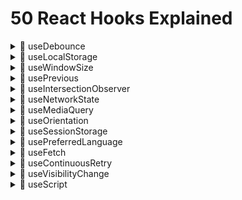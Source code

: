 # 50 React Hooks Explained

<details>
  <summary>🍿 useDebounce</summary>

---

This one is pretty straightforward.

Every time value changes, we set a timeout to update the debounced value after the specified delay.

However, if value keeps changing, we clear the timeout and set a new one.

This means if you keep typing for a whole second without stopping, the debounced value will only be updated once at the end.

```tsx
function useDebounce(value: string, delay: number) {
  // State to hold the debounced value
  const [debouncedValue, setDebouncedValue] = useState(value);

  useEffect(() => {
    // Handler to set debouncedValue to value after the specified delay
    const handler = setTimeout(() => {
      setDebouncedValue(value);
    }, delay);

    // Cleanup function to clear the timeout if the value or delay changes
    return () => {
      clearTimeout(handler);
    };
  }, [value, delay]);

  return debouncedValue;
}
```

</details>

<details>
  <summary>🍿 useLocalStorage</summary>

---

Here we start off by getting the value from localStorage, if it exists.

Using a function with the useState hook in React for the initial state is known as "lazy initialization."

This method is handy when setting up the initial state takes a lot of work or relies on outside sources, like local storage. With this approach, React runs the function only once when the component first loads, enhancing performance by skipping extra work on future renders.

When users set a new value, they may pass a function to the setValue function. This is a common pattern in React, where the new state depends on the previous state.

Finally, we store the new value in localStorage.

```tsx
function useLocalStorage<InitialValue>(
  key: string,
  initialValue: InitialValue
) {
  const [storedValue, setStoredValue] = useState(() => {
    try {
      const item = window.localStorage.getItem(key);
      return item ? JSON.parse(item) : initialValue;
    } catch (error) {
      console.log(error);
      return initialValue;
    }
  });

  const setValue = (
    value: InitialValue | ((value: InitialValue) => InitialValue)
  ) => {
    try {
      const valueToStore =
        value instanceof Function ? value(storedValue) : value;
      setStoredValue(valueToStore);
      window.localStorage.setItem(key, JSON.stringify(valueToStore));
    } catch (error) {
      console.log(error);
    }
  };

  return [storedValue, setValue];
}
```

</details>

<details>
  <summary>🍿 useWindowSize</summary>

---

The initial values of windowSize should be directly coming from `window` but because we're using SSR first framework, we need to set the initial values to `null` and update them on the first render.

In an SPA application, this wouldn't be necessary.

Whenever the window is resized, we update the windowSize state.

Finally, we remove the event listener on cleanup.

Reminder: Cleanup runs before the "new" effect, it runs with the old values of the effect.

```tsx
function useWindowSize() {
  const [windowSize, setWindowSize] = useState<{
    width: number | null;
    height: number | null;
  }>({
    width: null,
    height: null,
  });

  useEffect(() => {
    // Handler to call on window resize
    function handleResize() {
      // Set window width/height to state
      setWindowSize({
        width: window.innerWidth,
        height: window.innerHeight,
      });
    }

    window.addEventListener("resize", handleResize);

    // Call handler right away so state gets updated with initial window size
    // Needed because we're using SSR first framework
    handleResize();

    // Remove event listener on cleanup
    return () => window.removeEventListener("resize", handleResize);
  }, []);

  return windowSize;
}
```

</details>

<details>
  <summary>🍿 usePrevious</summary>

---

# Description

The trick with this hook is to use the `useRef` hook to store the previous value.

The reason we use refs is because they don't cause a re-render when they change, unlike state.

When we first call useRef, this happens before the component renders for the first time, so the ref's current value is `undefined`.

Because useEffect runs after the component renders, the ref's current value will be the previous value.

```tsx
function usePrevious<T>(value: T) {
  const ref = useRef<T>();

  useEffect(() => {
    ref.current = value;
  }, [value]);

  return ref.current;
}
```

# In depth explanation

## React's Update Cycle

React's update cycle can be simplified into two main phases for our context:

1. **Rendering Phase:** React readies the UI based on the current state and props. This phase concludes with the virtual DOM being refreshed and arranged for applying to the actual DOM. Throughout this phase, your component function operates, executing any hooks invoked within it, such as `useState`, `useRef`, and the setup phase of `useEffect` (where you outline what the effect accomplishes, but it hasn't executed yet).

2. **Commit Phase:** React applies the changes from the virtual DOM to the actual DOM, making those changes visible to the user. This is when the UI is actually updated.

## Execution of `useEffect`

`useEffect` is designed to run _after_ the commit phase. Its purpose is to execute side effects that should not be part of the rendering process, such as fetching data, setting up subscriptions, etc..

## Why Changes in `useEffect` Don't Affect Current Cycle's DOM

- **Timing:** Since `useEffect` runs after the commit phase, the DOM has already been updated with the information from the render phase by the time `useEffect` executes. React does not re-render or update the DOM again immediately after `useEffect` runs within the same cycle because React's rendering cycle has already completed.

- **Intention:** This behavior is by design. React intentionally separates the effects from the rendering phase to ensure that the UI updates are efficient and predictable. If effects could modify the DOM immediately in the same cycle they run, it would lead to potential performance issues and bugs due to unexpected re-renders or state changes after the DOM has been updated.

- **Ref and the DOM:** When you update `ref.current` in `useEffect`, you're modifying a value stored in memory that React uses for keeping references across renders. This update does not trigger a re-render by itself, and because `useEffect`'s changes are applied after the DOM has been updated, **there's no direct mechanism for those changes to modify the DOM until the next render cycle is triggered by state or prop changes.**

</details>

<details>
  <summary>🍿 useIntersectionObserver</summary>

---

`entry` gives us information about the target element's intersection with the root.

The `isIntersecting` property tells us whether the element is visible in the viewport.

As commented in the code, we copy `ref.current` to a variable to avoid a warning from React.

**How it works in a nutshell:** In the useEffect, we create a new IntersectionObserver and observe the target element. We return a cleanup function that unobserves the target element.

```tsx
function useIntersectionObserver(options: IntersectionObserverInit = {}) {
  const [entry, setEntry] = useState<IntersectionObserverEntry | null>(null);
  const ref = useRef(null);

  useEffect(() => {
    const observer = new IntersectionObserver(
      ([entry]) => setEntry(entry),
      options
    );

    // Copy ref.current to a variable
    // This is because ref.current may refer to a different element by the time the cleanup function runs
    // This was a warning by React
    // According to this Github issue: https://github.com/facebook/react/issues/15841
    // It's nothing to actually worry about
    const currentRef = ref.current;
    if (currentRef) observer.observe(currentRef);

    return () => {
      if (currentRef) observer.unobserve(currentRef);
    };
  }, [options]);

  return [ref, entry] as const;
}
```

</details>

<details>
  <summary>🍿 useNetworkState</summary>

---

This hook is used to monitor the network state of the user.

If you peek into the file `app/routes/use-network-state.tsx`, you'll see we had to author our own type for `navigator.connection` to avoid TypeScript errors.

The main key here is to `navigator`, especially `navigator.connection`.

Now, to be fair, this is an experimental API, as documented on MDN: https://developer.mozilla.org/en-US/docs/Web/API/Navigator/connection.

How it works in a nutshell: Similar to other hooks that use browser events, we set up event listeners for `online`, `offline`, and `change` events.

`online` -> when browser goes online.
`offline` -> when browser goes offline.
`change` -> when the network state changes.

```tsx
function useNetworkState() {
  const [networkState, setNetworkState] = useState<NetworkState>({
    online: false,
  });

  useEffect(() => {
    const updateNetworkState = () => {
      setNetworkState({
        online: navigator.onLine,
        downlink: navigator.connection?.downlink,
        downlinkMax: navigator.connection?.downlinkMax,
        effectiveType: navigator.connection?.effectiveType,
        rtt: navigator.connection?.rtt,
        saveData: navigator.connection?.saveData,
        type: navigator.connection?.type,
      });
    };

    // Call the function once to get the initial state
    updateNetworkState();

    window.addEventListener("online", updateNetworkState);
    window.addEventListener("offline", updateNetworkState);
    navigator.connection?.addEventListener("change", updateNetworkState);

    return () => {
      window.removeEventListener("online", updateNetworkState);
      window.removeEventListener("offline", updateNetworkState);
      navigator.connection?.removeEventListener("change", updateNetworkState);
    };
  }, []);

  return networkState;
}
```

</details>

<details>
  <summary>🍿 useMediaQuery</summary>

---

We set up a listener for the media query and update the matches state whenever the media query changes.

The matches state is initially set to false, and it is set to true when the media query matches.

We also return a cleanup function that removes the event listener when the component unmounts.

This hook is useful for conditionally rendering content based on the state of a media query.

For example, you can use it to show or hide certain elements based on the screen size.

```tsx
function useMediaQuery(query: string) {
  const [matches, setMatches] = useState(false);

  useEffect(() => {
    const mediaQuery = window.matchMedia(query);
    setMatches(mediaQuery.matches);

    const listener = (event: MediaQueryListEvent) => {
      setMatches(event.matches);
    };

    mediaQuery.addEventListener("change", listener);

    return () => {
      mediaQuery.removeEventListener("change", listener);
    };
  }, [query]);

  return matches;
}
```

</details>

<details>
  <summary>🍿 useOrientation</summary>

---

This hook is used to monitor the orientation of the user's device.

For example, you can use it to change the layout of your app based on the orientation of the device.

Orientation means whether the device is in portrait or landscape mode, when e.g. holding your phone, you can hold it vertically or horizontally.

We set up an event listener for the `orientationchange` event and update the orientation state whenever the orientation changes.

```tsx
function useOrientation() {
  const [orientation, setOrientation] = useState<ScreenOrientation | null>(
    null
  );

  useEffect(() => {
    const handleOrientationChange = () => {
      setOrientation(window.screen.orientation);
    };

    // Set the initial orientation
    handleOrientationChange();

    window.addEventListener("orientationchange", handleOrientationChange);

    return () => {
      window.removeEventListener("orientationchange", handleOrientationChange);
    };
  }, []);

  return orientation;
}
```

</details>

<details>
  <summary>🍿 useSessionStorage</summary>

---

This hook is similar to the `useLocalStorage` hook, but it uses `sessionStorage` instead of `localStorage`.

```tsx
function useSessionStorage<InitialValue>(
  key: string,
  initialValue: InitialValue
) {
  const [value, setValue] = useState<InitialValue>(() => {
    if (typeof window === "undefined") {
      return initialValue;
    }

    const storedValue = sessionStorage.getItem(key);
    return storedValue !== null ? JSON.parse(storedValue) : initialValue;
  });

  // Set Inital Value
  useEffect(() => {
    setValue(
      JSON.parse(sessionStorage.getItem(key) || JSON.stringify(initialValue))
    );
  }, [initialValue, key]);

  useEffect(() => {
    sessionStorage.setItem(key, JSON.stringify(value));
  }, [key, value]);

  return [value, setValue] as const;
}
```

</details>

<details>
  <summary>🍿 usePreferredLanguage</summary>

---

This hook is used to get the user's preferred language.

It uses the `navigator.language` property to get the user's preferred language.

Every time the user's preferred language changes, the `languagechange` event is fired, and we update the language state.

```tsx
function usePreferredLanguage() {
  const [language, setLanguage] = useState<string | null>(null);

  useEffect(() => {
    const handler = () => {
      setLanguage(navigator.language);
    };

    // Set the initial language
    handler();

    window.addEventListener("languagechange", handler);

    return () => {
      window.removeEventListener("languagechange", handler);
    };
  }, []);

  return language;
}
```

</details>

<details>
  <summary>🍿 useFetch</summary>

---

This hook is used to fetch data from an API.

It uses the `fetch` API to make a request to the specified URL.

It's gonna fetch the data every time the URL changes.

The `useEffect` hook is used to fetch the data when the URL changes.

It returns an object with the data, loading state, and error.

A common bad practice is to use boolean for the loading state, status is a better approach and more accurate

```tsx
export function useFetch<Data>(url: string) {
  const [status, setStatus] = useState<
    "idle" | "loading" | "error" | "success"
  >("idle");
  const [data, setData] = useState<Data | null>(null);
  const [error, setError] = useState<unknown | null>(null);

  useEffect(() => {
    if (!url) return;
    setStatus("loading");

    fetch(url)
      .then((res) => res.json())
      .then((data) => {
        setData(data as Data);
        setStatus("success");
      })
      .catch((error) => {
        setError(error);
        setStatus("error");
      });
  }, [url]);

  return { error, isLoading: status === "loading", data };
}
```

</details>

<details>
  <summary>🍿 useContinuousRetry</summary>

---

This hook is used to retry a function continuously until it returns true.

The nice part here is that you can specify whatever you want to retry in the callback function.

As commented why we need `useCallback`, it's because we want to retain the same reference across renders, unless its dependencies change.

The callback function would change if e.g. the state inside the callback changes.

Let's look at the route for example:

```tsx
export default function UseContinuousRetryRoute() {
  const [count, setCount] = useState(0);
  const hasResolved = useContinuousRetry(() => count > 10, 1000, {
    maxRetries: 15,
  });

  return (
    // ...
  );
}
```

If `count` changes, the callback function would change, and `attemptRetry` would be re-created as a result.

In the useEffect of the hook, we clean up the interval when the component unmounts.

```tsx
interface UseContinuousRetryOptions {
  interval?: number;
  maxRetries?: number;
}

function useContinuousRetry(
  callback: () => boolean,
  interval: number = 100,
  options: UseContinuousRetryOptions = {}
) {
  const [hasResolved, setHasResolved] = useState(false);
  const [retryCount, setRetryCount] = useState(0);

  const maxRetries = options.maxRetries;

  // Using useCallback, the function retains the same reference across renders,
  // unless its dependencies change. This stability prevents unnecessary re-executions
  // of effects or callbacks that depend on this function, controlling the retry behavior as expected.
  // Without useCallback, the function would be re-created on every render, even if its dependencies haven't changed.
  const attemptRetry = useCallback(() => {
    if (callback()) {
      setHasResolved(true);
      return;
    }
    setRetryCount((count) => count + 1);
  }, [callback]);

  useEffect(() => {
    const hasRetryReachedLimit =
      maxRetries !== undefined && retryCount >= maxRetries;
    if (hasResolved || hasRetryReachedLimit) {
      return;
    }

    const id = setInterval(attemptRetry, interval);

    return () => clearInterval(id);
  }, [attemptRetry, hasResolved, interval, maxRetries, retryCount]);

  return hasResolved;
}
```

</details>

<details>
  <summary>🍿 useVisibilityChange</summary>

---

This hook is used to monitor the visibility state of the document.

It's useful for when you want to pause or resume a video when the user switches tabs, for example.

The `documentVisible` state is initially set to `null` and it is set to `true` when the document becomes visible.

Because we're using an SSR first framework, we need to set the initial state in the `useEffect` hook.

We also use `document.addEventListener` to listen for the `visibilitychange` event and update the `documentVisible` state accordingly.

Finally, we use `document.removeEventListener` to remove the event listener when the component unmounts.

```tsx
function useVisibilityChange() {
  const [documentVisible, setDocumentVisible] = useState<boolean | null>(null);

  useEffect(() => {
    const handleVisibilityChange = () => {
      setDocumentVisible(document.visibilityState === "visible");
    };

    // Set the initial state
    handleVisibilityChange();

    document.addEventListener("visibilitychange", handleVisibilityChange);

    return () => {
      document.removeEventListener("visibilitychange", handleVisibilityChange);
    };
  }, []);

  return documentVisible;
}
```

</details>

<details>
  <summary>🍿 useScript</summary>

---

This hook is used to load an external script.

It's useful for when you want to load a third-party script, like Google Analytics, for example.

The `status` state is initially set to `loading` and it is set to `ready` when the script is loaded successfully, otherwise it is set to `error`.

If script doesn't exist, we create a new script element and append it to the body.

If it does exist, we set the status to `ready`.

We also use `script.addEventListener` to listen for the `load` and `error` events and update the `status` accordingly.

Finally, we use `script.removeEventListener` to remove the event listener when the component unmounts.

```tsx
type ScriptStatus = "loading" | "ready" | "error";

function useScript(
  src: string,
  options?: { removeOnUnmount?: boolean }
): ScriptStatus {
  const [status, setStatus] = useState<ScriptStatus>(src ? "loading" : "error");

  const setReady = () => setStatus("ready");
  const setError = () => setStatus("error");

  useEffect(() => {
    let script: HTMLScriptElement | null = document.querySelector(
      `script[src="${src}"]`
    );

    if (!script) {
      script = document.createElement("script");
      script.src = src;
      script.async = true;
      document.body.appendChild(script);

      script.addEventListener("load", setReady);
      script.addEventListener("error", setError);
    } else {
      setStatus("ready");
    }

    return () => {
      if (script) {
        script.removeEventListener("load", setReady);
        script.removeEventListener("error", setError);

        if (options?.removeOnUnmount) {
          script.remove();
        }
      }
    };
  }, [src, options?.removeOnUnmount]);

  return status;
}
```

</details>
